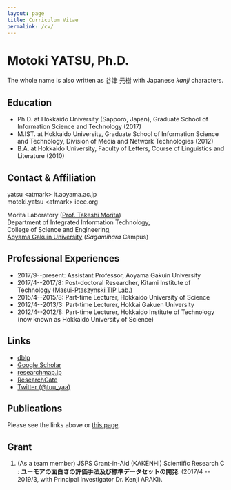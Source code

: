 ```yaml
---
layout: page
title: Curriculum Vitae
permalink: /cv/
---
```


Motoki YATSU, Ph.D.
====
The whole name is also written as 谷津 元樹 with Japanese <i>kanji</i> characters.

## Education

* Ph.D. at Hokkaido University (Sapporo, Japan), Graduate School of Information Science and Technology (2017)
* M.IST. at Hokkaido University, Graduate School of Information Science and Technology, Division of Media and Network Technologies (2012)
* B.A. at Hokkaido University, Faculty of Letters, Course of Linguistics and Literature (2010)

## Contact & Affiliation

yatsu <!-- nnospam -->&lt;atmark&gt; it.aoyama.ac.jp<br>
motoki.yatsu &lt;atmark&gt;<!-- nnospam --> ieee.org

Morita Laboratory ([Prof. Takeshi Morita](https://takeshi-morita.jp/index.html))<br>
Department of Integrated Information Technology,<br>
College of Science and Engineering,<br>
[Aoyama Gakuin University](https://www.aoyama.ac.jp/) (<i>Sagamihara</i> Campus)

## Professional Experiences

* 2017/9--present: Assistant Professor, Aoyama Gakuin University
* 2017/4--2017/8: Post-doctoral Researcher, Kitami Institute of Technology ([Masui-Ptaszynski TIP Lab.](http://orion.cs.kitami-it.ac.jp/tipwiki/tip_home_E))
* 2015/4--2015/8: Part-time Lecturer, Hokkaido University of Science
* 2012/4--2013/3: Part-time Lecturer, Hokkai Gakuen University
* 2012/4--2012/8: Part-time Lecturer, Hokkaido Institute of Technology (now known as Hokkaido University of Science)

## Links

* [dblp](https://dblp.org/pid/219/5289.html)
* [Google Scholar](https://scholar.google.co.jp/citations?user=r9O4KwgAAAAJ&hl=ja)
* [researchmap.jp](https://researchmap.jp/m-yatsu/)
* [ResearchGate](https://www.researchgate.net/profile/M._Yatsu)
* [Twitter (@tuu\_yaa)](https://twitter.com/tuu_yaa)

## Publications

Please see the links above or [this page](/publications).

## Grant

1. (As a team member) JSPS Grant-in-Aid (KAKENHI) Scientific Research C : **ユーモアの面白さの評価手法及び標準データセットの開発**. (2017/4 -- 2019/3, with Principal Investigator Dr. Kenji ARAKI).

